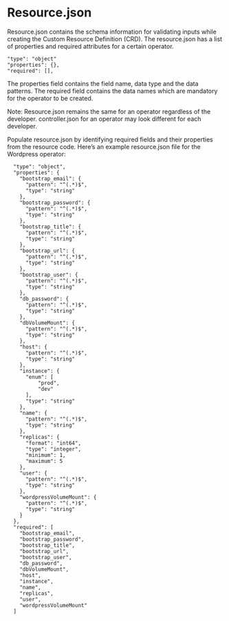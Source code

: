 # Resource.json

Resource.json contains the schema information for validating inputs while creating the Custom Resource Definition (CRD). The resource.json has a list of properties and required attributes for a certain operator.

    "type": "object"
    "properties": {},
    "required": [],

The properties field contains the field name, data type and the data patterns. The required field contains the data names which are mandatory for the operator to be created.
 
Note: Resource.json remains the same for an operator regardless of the developer. controller.json for an operator may look different for each developer. 
 
Populate resource.json by identifying required fields and their properties from the resource code. Here’s an example resource.json file for the Wordpress operator:

```
  "type": "object",
  "properties": {
    "bootstrap_email": {
      "pattern": "^(.*)$",
      "type": "string"
    },
    "bootstrap_password": {
      "pattern": "^(.*)$",
      "type": "string"
    },
    "bootstrap_title": {
      "pattern": "^(.*)$",
      "type": "string"
    },
    "bootstrap_url": {
      "pattern": "^(.*)$",
      "type": "string"
    },
    "bootstrap_user": {
      "pattern": "^(.*)$",
      "type": "string"
    },
    "db_password": {
      "pattern": "^(.*)$",
      "type": "string"
    },
    "dbVolumeMount": {
      "pattern": "^(.*)$",
      "type": "string"
    },
    "host": {
      "pattern": "^(.*)$",
      "type": "string"
    },
    "instance": {
      "enum": [
          "prod",
          "dev"
      ],
      "type": "string"
    },
    "name": {
      "pattern": "^(.*)$",
      "type": "string"
    },
    "replicas": {
      "format": "int64",
      "type": "integer",
      "minimum": 1,
      "maximum": 5
    },
    "user": {
      "pattern": "^(.*)$",
      "type": "string"
    },
    "wordpressVolumeMount": {
      "pattern": "^(.*)$",
      "type": "string"
    }
  },
  "required": [
    "bootstrap_email",
    "bootstrap_password",
    "bootstrap_title",
    "bootstrap_url",
    "bootstrap_user",
    "db_password",
    "dbVolumeMount",
    "host",
    "instance",
    "name",
    "replicas",
    "user",
    "wordpressVolumeMount"
  ]
```
